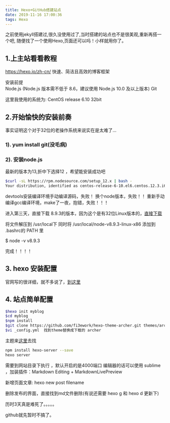 ```yaml
---
title: Hexo+GitHub搭建站点
date: 2019-11-16 17:00:36
tags: Hexo
---
```

之前使用jekyll搭建过,很久没使用过了,当时搭建的站点也不是很美观,重新再搭一个吧,
随便找了一个使用Hexo,页面还可以吗！小样就用你了。


## 1.上主站看看教程
https://hexo.io/zh-cn/
快速、简洁且高效的博客框架

安装前提    
    Node.js (Node.js 版本需不低于 8.6，建议使用 Node.js 10.0 及以上版本)
    Git

这里我使用的系统为:
CentOS release 6.10 32bit

## 2.开始愉快的安装前奏
事实证明这个对于32位的老操作系统来说实在是太难了...

### 1). yum install git(没毛病)


### 2). 安装node.js
最新的版本为13,折中下选择12 ，希望能安装成功吧

```bash 
$curl -sL https://rpm.nodesource.com/setup_12.x | bash -
Your distribution, identified as centos-release-6-10.el6.centos.12.3.i686, is not currently supported
```

devtools安装编译环境手动编译源码，失败！
换个node版本，失败！！
重新手动编译gcc编译环境，make了一夜，抱错，失败！！！

进入第三天，直接下载 8.9.3的版本，因为这个是有32位Linux版本的，[直接下载](https://nodejs.org/dist/v8.9.3/node-v8.9.3-linux-x86.tar.xz)

将文件解压到 /usr/local下
同时将 /usr/local/node-v8.9.3-linux-x86 添加到 .bashrc的 PATH 里


$ node -v
v8.9.3


完成！！！！

## 3. hexo 安装配置
官网写的很详细，就不多说了，[到这里](https://hexo.io/zh-cn/docs/)


## 4. 站点简单配置
```bash 
$hexo init myblog
$cd myblog
$npm install
$git clone https://github.com/fi3ework/hexo-theme-archer.git themes/archer --depth=1 下载找到的theme
$vi _config.yml  找到theme替换成下载的 archer
```


主题来[这里](https://hexo.io/themes)去找
``` bash
npm install hexo-server --save
hexo server
```
需要到网站目录下执行 ，默认开启的是4000端口
编辑器的话可以使用 sublime ，加装插件：Markdown Editing + MarkdownLivePreview

新增页面文章:
    hexo new post filename

删除发布的界面，直接找到md文件删除(有说还需要 hexo g 和 hexo d 更新下)

历时3天真是难死了。。。。。

github就先暂时不搞了。
